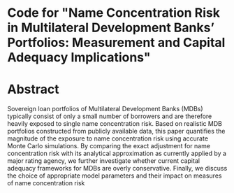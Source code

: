 
# Code for "Name Concentration Risk in Multilateral Development Banks’ Portfolios: Measurement and Capital Adequacy Implications"

# Abstract
Sovereign loan portfolios of Multilateral Development Banks (MDBs) typically consist of only
a small number of borrowers and are therefore heavily exposed to single name concentration
risk. Based on realistic MDB portfolios constructed from publicly available data, this paper
quantifies the magnitude of the exposure to name concentration risk using accurate Monte
Carlo simulations. By comparing the exact adjustment for name concentration risk with its
analytical approximation as currently applied by a major rating agency, we further investigate
whether current capital adequacy frameworks for MDBs are overly conservative. Finally, we
discuss the choice of appropriate model parameters and their impact on measures of name
concentration risk
